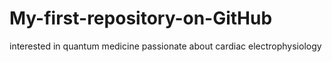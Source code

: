 # My-first-repository-on-GitHub
interested in quantum medicine
passionate about cardiac electrophysiology
